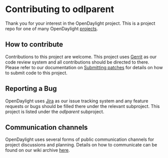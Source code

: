# Contributing to odlparent

Thank you for your interest in the OpenDaylight project. This is a project repo
for one of many OpenDaylight
[projects](https://wiki.opendaylight.org/display/ODL/Projects).

## How to contribute

Contributions to this project are welcome. This project uses
[Gerrit](https://git.opendaylight.org/gerrit/#/admin/projects/odlparent)
as our code review system and all contributions should be directed to there.
Please refer to our documentation on
[Submitting patches](https://docs.releng.linuxfoundation.org/en/latest/gerrit.html)
for details on how to submit code to this project.

## Reporting a Bug

OpenDaylight uses [Jira](https://jira.opendaylight.org) as our issue tracking
system and any feature requests or bugs should be filled there under the
relevant subproject. This project is listed under the *odlparent* subproject.

## Communication channels

OpenDaylight uses several forms of public communication channels for project
discussions and planning. Details on how to communicate can be found on our
wiki archive [here](https://wiki-archive.opendaylight.org/view/Communication).
